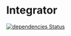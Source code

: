 # Integrator

[![dependencies Status](https://david-dm.org/mcdobr/licenta-integrator/status.svg)](https://david-dm.org/mcdobr/licenta-integrator)
